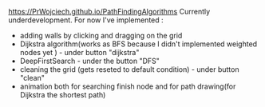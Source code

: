 https://PrWojciech.github.io/PathFindingAlgorithms
Currently underdevelopment.
For now I've implemented :
- adding walls by clicking and dragging on the grid
- Dijkstra algorithm(works as BFS because I didn't
  implemented weighted nodes yet ) - under button "dijkstra"
- DeepFirstSearch -  under the button "DFS"
- cleaning the grid (gets reseted to default condition) - under button "clean"
- animation both for searching finish node and for path drawing(for Dijkstra the shortest path)